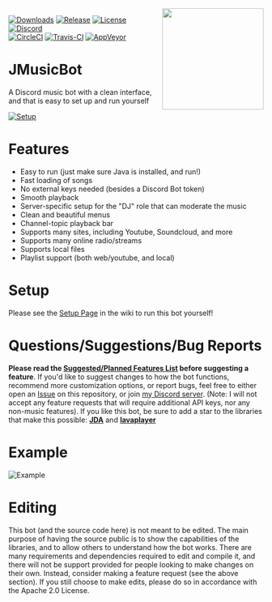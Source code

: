 <img align="right" src="https://i.imgur.com/zrE80HY.png" height="200" width="200">

[![Downloads](https://img.shields.io/github/downloads/jagrosh/MusicBot/total.svg)](https://github.com/jagrosh/MusicBot/releases/latest)
[![Release](https://img.shields.io/github/release/jagrosh/MusicBot.svg)](https://github.com/jagrosh/MusicBot/releases/latest)
[![License](https://img.shields.io/github/license/jagrosh/MusicBot.svg)](https://github.com/jagrosh/MusicBot/blob/master/LICENSE)
[![Discord](https://discordapp.com/api/guilds/147698382092238848/widget.png)](https://discord.gg/0p9LSGoRLu6Pet0k)<br>
[![CircleCI](https://img.shields.io/circleci/project/github/jagrosh/MusicBot/master.svg)](https://circleci.com/gh/jagrosh/MusicBot)
[![Travis-CI](https://travis-ci.com/jagrosh/MusicBot.svg?branch=master)](https://travis-ci.com/jagrosh/MusicBot)
[![AppVeyor](https://ci.appveyor.com/api/projects/status/gdu6nyte5psj6xfk/branch/master?svg=true)](https://ci.appveyor.com/project/jagrosh/musicbot/branch/master)

# JMusicBot
A Discord music bot with a clean interface, and that is easy to set up and run yourself

[![Setup](http://i.imgur.com/VvXYp5j.png)](https://github.com/jagrosh/MusicBot/wiki/Setup)

# Features
* Easy to run (just make sure Java is installed, and run!)
* Fast loading of songs
* No external keys needed (besides a Discord Bot token)
* Smooth playback
* Server-specific setup for the "DJ" role that can moderate the music
* Clean and beautiful menus
* Channel-topic playback bar
* Supports many sites, including Youtube, Soundcloud, and more
* Supports many online radio/streams
* Supports local files
* Playlist support (both web/youtube, and local)

# Setup
Please see the [Setup Page](https://github.com/jagrosh/MusicBot/wiki/Setup) in the wiki to run this bot yourself!

# Questions/Suggestions/Bug Reports
**Please read the [Suggested/Planned Features List](https://github.com/jagrosh/MusicBot/projects/1) before suggesting a feature**. If you'd like to suggest changes to how the bot functions, recommend more customization options, or report bugs, feel free to either open an [Issue](https://github.com/jagrosh/MusicBot/issues) on this repository, or join [my Discord server](https://discord.gg/0p9LSGoRLu6Pet0k). (Note: I will not accept any feature requests that will require additional API keys, nor any non-music features). If you like this bot, be sure to add a star to the libraries that make this possible: [**JDA**](https://github.com/DV8FromTheWorld/JDA) and [**lavaplayer**](https://github.com/sedmelluq/lavaplayer)

# Example
![Example](https://i.imgur.com/tevrtKt.png)

# Editing
This bot (and the source code here) is not meant to be edited. The main purpose of having the source public is to show the capabilities of the libraries, and to allow others to understand how the bot works. There are many requirements and dependencies required to edit and compile it, and there will not be support provided for people looking to make changes on their own. Instead, consider making a feature request (see the above section). If you still choose to make edits, please do so in accordance with the Apache 2.0 License.
